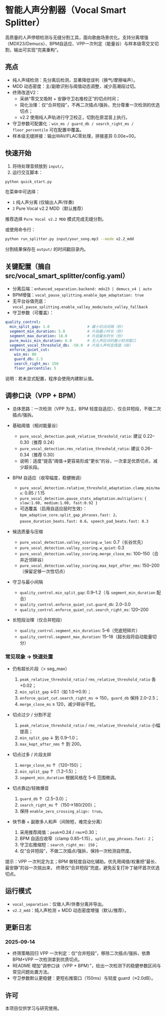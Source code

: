 # 智能人声分割器（Vocal Smart Splitter）

高质量的人声停顿检测与无缝分割工具，面向歌曲场景优化。支持分离增强（MDX23/Demucs）、BPM自适应、VPP一次判定（能量谷）与样本级零交叉切割，输出可实现“完美重构”。

## 亮点
- 纯人声域检测：先分离后检测，显著降低误判（换气/摩擦噪声）。
- MDD 动态密度：主/副歌识别与阈值动态调整，减少高潮段过切。
- 终筛改造V2：
  - 采纳“零交叉吸附 + 安静守卫右推校正”的切点时间；
  - 简化治理：仅“合并短段”，不再二次插点/强拆，充分尊重一次检测的优选切点；
  - v2.2 使用纯人声轨进行守卫校正，切割在原混音上执行。
- 守卫参数可配置化：`win_ms / guard_db / search_right_ms / floor_percentile` 可在配置中覆盖。
- 样本级无缝拼接：输出WAV/FLAC零处理，拼接差异 0.00e+00。

## 快速开始
1) 将待处理音频放到 `input/`。
2) 运行交互脚本：
```bash
python quick_start.py
```
在菜单中可选择：
- `1` 纯人声分离 (仅输出人声/伴奏)
- `2` Pure Vocal v2.2 MDD（默认推荐）

推荐选择 `Pure Vocal v2.2 MDD` 模式完成无缝分割。

或使用命令行：
```bash
python run_splitter.py input/your_song.mp3 --mode v2.2_mdd
```
分割结果保存在 `output/` 的时间戳目录内。

## 关键配置（摘自 src/vocal_smart_splitter/config.yaml）
- 分离后端：`enhanced_separation.backend: mdx23 | demucs_v4 | auto`
- BPM增强：`vocal_pause_splitting.enable_bpm_adaptation: true`
- 无平台谷值兜底：`vocal_pause_splitting.enable_valley_mode/auto_valley_fallback`
- 守卫参数（可覆盖）：
```yaml
quality_control:
  min_split_gap: 1.0                 # 最小切点间隔（秒）
  segment_min_duration: 5.0          # 片段最小时长（秒）
  segment_max_duration: 18.0         # 片段最长时长（秒）
  pure_music_min_duration: 6.0       # 无人声区间的最小检测窗口
  segment_vocal_threshold_db: -50.0  # 片段人声判定阈值（dB）
  enforce_quiet_cut:
    win_ms: 80
    guard_db: 2.5
    search_right_ms: 150
    floor_percentile: 5
```
说明：若未显式配置，程序会使用内建默认值。

## 调参口诀（VPP + BPM）
- 总体思路：一次检测（VPP 为主，BPM 轻度自适应）、仅合并短段，不做二次插点/强拆。

- 基础阈值（相对能量谷）
  - `pure_vocal_detection.peak_relative_threshold_ratio`: 建议 0.22–0.30（推荐 0.24）
  - `pure_vocal_detection.rms_relative_threshold_ratio`: 建议 0.26–0.34（推荐 0.30）
  - 说明：适度“提高”阈值→更容易形成“更长”的谷，一次拿足优质切点，减少超长段。

- BPM 自适应（收窄幅度，稳健微调）
  - `pure_vocal_detection.relative_threshold_adaptation.clamp_min/max`: 0.85 / 1.15
  - `pure_vocal_detection.pause_stats_adaptation.multipliers`: `{ slow:1.08, medium:1.00, fast:0.92 }`
  - 可选覆盖（启用自适应层时生效）：`bpm_adaptive_core.split_gap_phrases.fast: 2`、`pause_duration_beats.fast: 0.6`、`speech_pad_beats.fast: 0.3`

- 候选质量与压缩
  - `pure_vocal_detection.valley_scoring.w_len`: 0.7（长谷优先）
  - `pure_vocal_detection.valley_scoring.w_quiet`: 0.3
  - `pure_vocal_detection.valley_scoring.merge_close_ms`: 100–150（合并近邻碎谷）
  - `pure_vocal_detection.valley_scoring.max_kept_after_nms`: 150–200（保留足够一次性切点）

- 守卫与最小间隔
  - `quality_control.min_split_gap`: 0.9–1.2（与 `segment_min_duration` 配合）
  - `quality_control.enforce_quiet_cut.guard_db`: 2.0–3.0
  - `quality_control.enforce_quiet_cut.search_right_ms`: 120–200

- 长短段治理（仅合并短段）
  - `quality_control.segment_min_duration`: 5–6（兜底短碎片）
  - `quality_control.segment_max_duration`: 15–18（超长段将自动能量切分）

### 常见现象 → 快速处置
- 仍有超长片段（> seg_max）
  1) `peak_relative_threshold_ratio` / `rms_relative_threshold_ratio` 各+0.02；
  2) `min_split_gap` ↓0.1（如 1.0→0.9）；
  3) `enforce_quiet_cut.search_right_ms` → 150，`guard_db` 保持 2.0–2.5；
  4) `merge_close_ms` ≥ 120，减少碎谷干扰。

- 切点过少 / 分割不足
  1) `peak_relative_threshold_ratio` / `rms_relative_threshold_ratio` 小幅提高；
  2) `min_split_gap` ↓ 到 0.9–1.0；
  3) `max_kept_after_nms` ↑ 到 200。

- 切点过多 / 片段太碎
  1) `merge_close_ms` ↑（120–150）；
  2) `min_split_gap` ↑（1.2–1.5）；
  3) `segment_min_duration` 根据风格在 5–6 范围微调。

- 切点靠边/轻微爆音
  1) `guard_db` ↑（2.5–3.0）；
  2) `search_right_ms` ↑（150→180/200）；
  3) 保持 `enable_zero_crossing_align: true`。

- 快节奏 + 副歌多人和声（间隙短，难完全分离）
  1) 采用推荐阈值：`peak`≈0.24 / `rms`≈0.30；
  2) BPM 自适应收窄（clamp 0.85–1.15），`split_gap_phrases.fast: 2`；
  3) 守卫右推缩短：`search_right_ms: 150`；
  4) 仅“合并短段”，不做二次插点/强拆，保持一次检测自然度。

提示：VPP 一次判定为主；BPM 做轻度自动化辅助。优先用阈值/权重把“最长、最安静”的谷一次挑出来，
终筛仅“合并短段”兜底，避免反复打补丁破坏首次优选切点。

## 运行模式
- `vocal_separation`：仅做人声/伴奏分离并导出。
- `v2.2_mdd`：纯人声检测 + MDD 动态密度增强（默认/推荐）。

## 更新日志
### 2025‑09‑14
- 终筛策略回归 VPP 一次判定：仅“合并短段”，移除二次插点/强拆，依靠 BPM+VPP 一次检测拿到优质切点。
- README 增加“调参口诀（VPP + BPM）”，给出一次检测下的稳健参数区间与常见问题处置方法。
- 守卫参数默认更稳健：更短右推窗口（150ms）与轻度 guard（≈2.0dB）。

## 许可
本项目仅供学习与研究使用。
